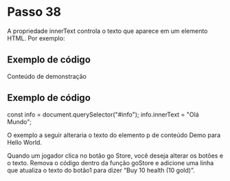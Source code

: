 # Passo 38

A propriedade innerText controla o texto que aparece em um elemento HTML. Por exemplo:

## Exemplo de código

<p id="info">Conteúdo de demonstração</p> 

## Exemplo de código

const info = document.querySelector("#info"); 
info.innerText = "Olá Mundo"; 

O exemplo a seguir alteraria o texto do elemento p de conteúdo Demo para Hello World.

Quando um jogador clica no botão go Store, você deseja alterar os botões e o texto. Remova o código dentro da função goStore e adicione uma linha que atualiza o texto do botão1 para dizer “Buy 10 health (10 gold)”.